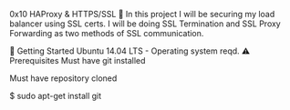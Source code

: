 0x10 HAProxy & HTTPS/SSL 🐚
In this project I will be securing my load balancer using SSL certs. I will be doing SSL Termination and SSL Proxy Forwarding as two methods of SSL communication.

🏃 Getting Started
Ubuntu 14.04 LTS - Operating system reqd.
⚠️ Prerequisites
Must have git installed

Must have repository cloned

$ sudo apt-get install git
